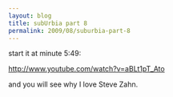 ```yaml
---
layout: blog
title: subUrbia part 8
permalink: 2009/08/suburbia-part-8
---
```


<p>start it at minute 5:49:</p>
<p><a href="http://www.youtube.com/watch?v=aBLt1pT_Ato" title="http://www.youtube.com/watch?v=aBLt1pT_Ato">http://www.youtube.com/watch?v=aBLt1pT_Ato</a></p>
<p>and you will see why I love Steve Zahn.</p>
